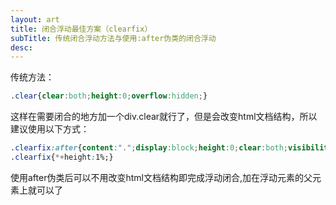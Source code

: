 ```yaml
---
layout: art
title: 闭合浮动最佳方案（clearfix）
subTitle: 传统闭合浮动方法与使用:after伪类的闭合浮动
desc: 
---
```


传统方法：
```css
.clear{clear:both;height:0;overflow:hidden;}
```
这样在需要闭合的地方加一个div.clear就行了，但是会改变html文档结构，所以建议使用以下方式：
```css
.clearfix:after{content:".";display:block;height:0;clear:both;visibility:hidden}
.clearfix{*+height:1%;}
```
使用after伪类后可以不用改变html文档结构即完成浮动闭合,加在浮动元素的父元素上就可以了